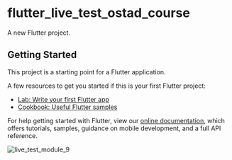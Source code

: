 # flutter_live_test_ostad_course

A new Flutter project.

## Getting Started

This project is a starting point for a Flutter application.

A few resources to get you started if this is your first Flutter project:

- [Lab: Write your first Flutter app](https://flutter.dev/docs/get-started/codelab)
- [Cookbook: Useful Flutter samples](https://flutter.dev/docs/cookbook)

For help getting started with Flutter, view our
[online documentation](https://flutter.dev/docs), which offers tutorials,
samples, guidance on mobile development, and a full API reference.

![live_test_module_9](https://github.com/ShRudra88/flutter_live_test_ostad_course/assets/67760305/f2959be4-2792-44e6-a2b0-f2d84e899329)
